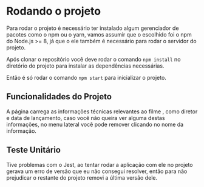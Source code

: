 # Rodando o projeto

Para rodar o projeto é necessário ter instalado algum gerenciador de pacotes como o npm ou o yarn, vamos assumir que o escolhido foi o npm do Node.js >= 8, já que o ele também é necessário para rodar o servidor do projeto.

Após clonar o repositório você deve rodar o comando `npm install` no diretório do projeto para instalar as dependências necessárias. 

Então é só rodar o comando `npm start` para inicializar o projeto. 

## Funcionalidades do Projeto

A página carrega as informações técnicas relevantes ao filme , como diretor e data de lançamento, caso você não queira ver alguma destas informações, no menu lateral você pode remover clicando no nome da informação.

## Teste Unitário

Tive problemas com o Jest, ao tentar rodar a aplicação com ele no projeto gerava um erro de versão que eu não consegui resolver, então para não prejudicar o restante do projeto removi a última versão dele.